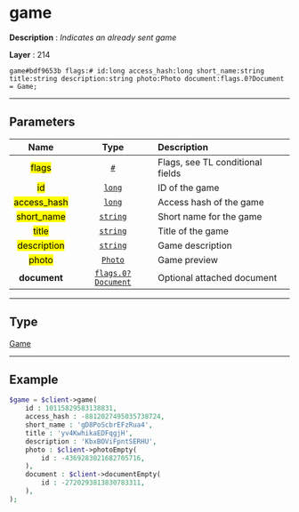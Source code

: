 # game

**Description** : *Indicates an already sent game*

**Layer** : 214

```tl
game#bdf9653b flags:# id:long access_hash:long short_name:string title:string description:string photo:Photo document:flags.0?Document = Game;
```

---

## Parameters

| Name | Type | Description |
| :---: | :---: | :--- |
| <mark>flags</mark> | [`#`](type/#) | Flags, see TL conditional fields |
| <mark>id</mark> | [`long`](type/long) | ID of the game |
| <mark>access_hash</mark> | [`long`](type/long) | Access hash of the game |
| <mark>short_name</mark> | [`string`](type/string) | Short name for the game |
| <mark>title</mark> | [`string`](type/string) | Title of the game |
| <mark>description</mark> | [`string`](type/string) | Game description |
| <mark>photo</mark> | [`Photo`](type/Photo) | Game preview |
| **document** | [`flags.0?Document`](type/Document) | Optional attached document |

---

## Type

[Game](type/Game)

---

## Example

```php
$game = $client->game(
	id : 10115829583138831,
	access_hash : -8812027495035738724,
	short_name : 'gD8PoScbrEFzRua4',
	title : 'yv4KwhikaEDFqgjH',
	description : 'KbxBOViFpntSERHU',
	photo : $client->photoEmpty(
		id : -4369283021682705716,
	),
	document : $client->documentEmpty(
		id : -2720293813830783311,
	),
);
```